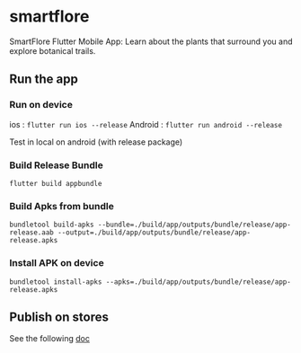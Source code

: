 # smartflore

SmartFlore Flutter Mobile App: Learn about the plants that surround you and explore botanical trails.

## Run the app

###  Run on device
ios : `flutter run ios --release`
Android : `flutter run android --release`

Test in local on android (with release package)

### Build Release Bundle
`flutter build appbundle` 

### Build Apks from bundle
`bundletool build-apks --bundle=./build/app/outputs/bundle/release/app-release.aab --output=./build/app/outputs/bundle/release/app-release.apks`

### Install APK on device
`bundletool install-apks --apks=./build/app/outputs/bundle/release/app-release.apks`

## Publish on stores
See the following [doc](doc/store.md)
